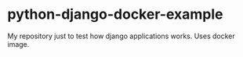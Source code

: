 # python-django-docker-example
My repository just to test how django applications works. Uses docker image.
